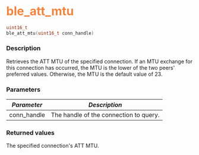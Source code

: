 ## <font color="#F2853F" style="font-size:24pt">ble\_att\_mtu</font>

```c
uint16_t
ble_att_mtu(uint16_t conn_handle)
```

### Description

Retrieves the ATT MTU of the specified connection.  If an MTU exchange for this connection has occurred, the MTU is the lower of the two peers' preferred values.  Otherwise, the MTU is the default value of 23.

### Parameters

| *Parameter* | *Description* |
|-------------|---------------|
| conn\_handle | The handle of the connection to query. |

### Returned values

The specified connection's ATT MTU.
